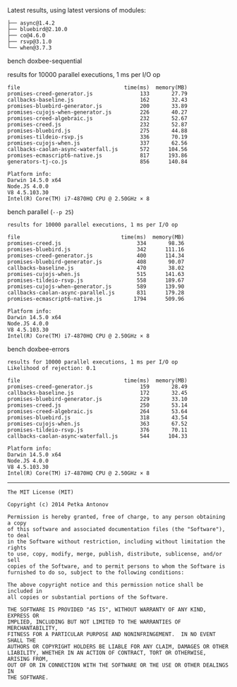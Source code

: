 Latest results, using latest versions of modules:

    ├── async@1.4.2
    ├── bluebird@2.10.0
    ├── co@4.6.0
    ├── rsvp@3.1.0
    └── when@3.7.3

bench doxbee-sequential

results for 10000 parallel executions, 1 ms per I/O op

    file                                 time(ms)  memory(MB)
    promises-creed-generator.js               133       27.79
    callbacks-baseline.js                     162       32.43
    promises-bluebird-generator.js            200       33.89
    promises-cujojs-when-generator.js         226       40.27
    promises-creed-algebraic.js               232       52.67
    promises-creed.js                         232       52.87
    promises-bluebird.js                      275       44.88
    promises-tildeio-rsvp.js                  336       70.19
    promises-cujojs-when.js                   337       62.56
    callbacks-caolan-async-waterfall.js       572      104.56
    promises-ecmascript6-native.js            817      193.86
    generators-tj-co.js                       856      140.84
    
    Platform info:
    Darwin 14.5.0 x64
    Node.JS 4.0.0
    V8 4.5.103.30
    Intel(R) Core(TM) i7-4870HQ CPU @ 2.50GHz × 8

bench parallel (`--p 25`)

    results for 10000 parallel executions, 1 ms per I/O op

    file                                time(ms)  memory(MB)
    promises-creed.js                        334       98.36
    promises-bluebird.js                     342      111.16
    promises-creed-generator.js              400      114.34
    promises-bluebird-generator.js           408       90.07
    callbacks-baseline.js                    470       38.02
    promises-cujojs-when.js                  515      141.63
    promises-tildeio-rsvp.js                 558      189.67
    promises-cujojs-when-generator.js        589      139.90
    callbacks-caolan-async-parallel.js       831      179.28
    promises-ecmascript6-native.js          1794      509.96
    
    Platform info:
    Darwin 14.5.0 x64
    Node.JS 4.0.0
    V8 4.5.103.30
    Intel(R) Core(TM) i7-4870HQ CPU @ 2.50GHz × 8

bench doxbee-errors

    results for 10000 parallel executions, 1 ms per I/O op
    Likelihood of rejection: 0.1
    
    file                                 time(ms)  memory(MB)
    promises-creed-generator.js               159       28.49
    callbacks-baseline.js                     172       32.45
    promises-bluebird-generator.js            229       33.10
    promises-creed.js                         250       53.14
    promises-creed-algebraic.js               264       53.64
    promises-bluebird.js                      318       43.54
    promises-cujojs-when.js                   363       67.52
    promises-tildeio-rsvp.js                  376       70.11
    callbacks-caolan-async-waterfall.js       544      104.33
    
    Platform info:
    Darwin 14.5.0 x64
    Node.JS 4.0.0
    V8 4.5.103.30
    Intel(R) Core(TM) i7-4870HQ CPU @ 2.50GHz × 8

---

```
The MIT License (MIT)

Copyright (c) 2014 Petka Antonov

Permission is hereby granted, free of charge, to any person obtaining a copy
of this software and associated documentation files (the "Software"), to deal
in the Software without restriction, including without limitation the rights
to use, copy, modify, merge, publish, distribute, sublicense, and/or sell
copies of the Software, and to permit persons to whom the Software is
furnished to do so, subject to the following conditions:

The above copyright notice and this permission notice shall be included in
all copies or substantial portions of the Software.

THE SOFTWARE IS PROVIDED "AS IS", WITHOUT WARRANTY OF ANY KIND, EXPRESS OR
IMPLIED, INCLUDING BUT NOT LIMITED TO THE WARRANTIES OF MERCHANTABILITY,
FITNESS FOR A PARTICULAR PURPOSE AND NONINFRINGEMENT.  IN NO EVENT SHALL THE
AUTHORS OR COPYRIGHT HOLDERS BE LIABLE FOR ANY CLAIM, DAMAGES OR OTHER
LIABILITY, WHETHER IN AN ACTION OF CONTRACT, TORT OR OTHERWISE, ARISING FROM,
OUT OF OR IN CONNECTION WITH THE SOFTWARE OR THE USE OR OTHER DEALINGS IN
THE SOFTWARE.
```
